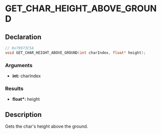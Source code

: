 # GET_CHAR_HEIGHT_ABOVE_GROUND

## Declaration
```cpp
// 0x79973C5A
void GET_CHAR_HEIGHT_ABOVE_GROUND(int charIndex, float* height);
```

### Arguments
- **int:** charIndex

### Results
- **float\*:** height

## Description
Gets the char's height above the ground.